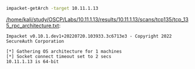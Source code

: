 ```bash
impacket-getArch -target 10.11.1.13
```

[/home/kali/study/OSCP/Labs/10.11.1.13/results/10.11.1.13/scans/tcp135/tcp_135_rpc_architecture.txt](file:///home/kali/study/OSCP/Labs/10.11.1.13/results/10.11.1.13/scans/tcp135/tcp_135_rpc_architecture.txt):

```
Impacket v0.10.1.dev1+20220720.103933.3c6713e3 - Copyright 2022 SecureAuth Corporation

[*] Gathering OS architecture for 1 machines
[*] Socket connect timeout set to 2 secs
10.11.1.13 is 64-bit


```
